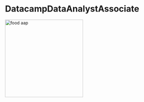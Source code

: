 # DatacampDataAnalystAssociate
<img width="258" alt="food aap" src="https://petmartgroup.com/wp-content/uploads/2022/09/cropped-Pet-Mart-Logo.png">


